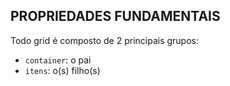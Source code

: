 ## PROPRIEDADES FUNDAMENTAIS

Todo grid é composto de 2 principais grupos:

- `container`: o pai
- `itens`: o(s) filho(s)
